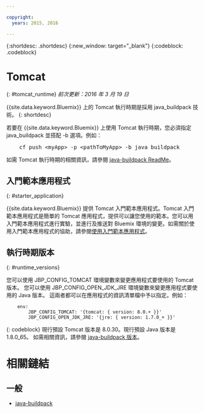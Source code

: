```yaml
---

copyright:
  years: 2015, 2016

---
```


{:shortdesc: .shortdesc}
{:new_window: target="_blank"}
{:codeblock: .codeblock}


# Tomcat
{: #tomcat_runtime}
*前次更新：2016 年 3 月 19 日*

{{site.data.keyword.Bluemix}} 上的 Tomcat 執行時期是採用 java_buildpack 技術。
{: shortdesc}

若要在 {{site.data.keyword.Bluemix}} 上使用 Tomcat 執行時期，您必須指定 java_buildpack 並搭配 -b 選項。例如：
<pre>
    cf push &lt;myApp&gt; -p &lt;pathToMyApp&gt; -b java_buildpack
</pre>

如需 Tomcat 執行時期的相關資訊，請參閱
[java-buildpack ReadMe](https://github.com/cloudfoundry/java-buildpack/blob/master/README.md)。

## 入門範本應用程式
{: #starter_application}

{{site.data.keyword.Bluemix}} 提供 Tomcat 入門範本應用程式。Tomcat 入門範本應用程式是簡單的 Tomcat 應用程式，提供可以讓您使用的範本。您可以用入門範本應用程式進行實驗，並進行及推送對 Bluemix 環境的變更。如需關於使用入門範本應用程式的協助，請參閱[使用入門範本應用程式](../../cfapps/starter_app_usage.html)。

## 執行時期版本
{: #runtime_versions}

您可以使用 JBP_CONFIG_TOMCAT 環境變數來變更應用程式要使用的 Tomcat 版本。
您可以使用 JBP_CONFIG_OPEN_JDK_JRE 環境變數來變更應用程式要使用的 Java 版本。
這兩者都可以在應用程式的資訊清單檔中予以指定。例如：
```
    env:
        JBP_CONFIG_TOMCAT: '{tomcat: { version: 8.0.+ }}'
        JBP_CONFIG_OPEN_JDK_JRE: '{jre: { version: 1.7.0_+ }}'
```
{: codeblock}
現行預設 Tomcat 版本是 8.0.30。現行預設 Java 版本是 1.8.0_65。
如需相關資訊，請參閱 [java-buildpack 版本](https://github.com/cloudfoundry/java-buildpack/releases)。

# 相關鏈結
## 一般
* [java-buildpack](https://github.com/cloudfoundry/java-buildpack)
